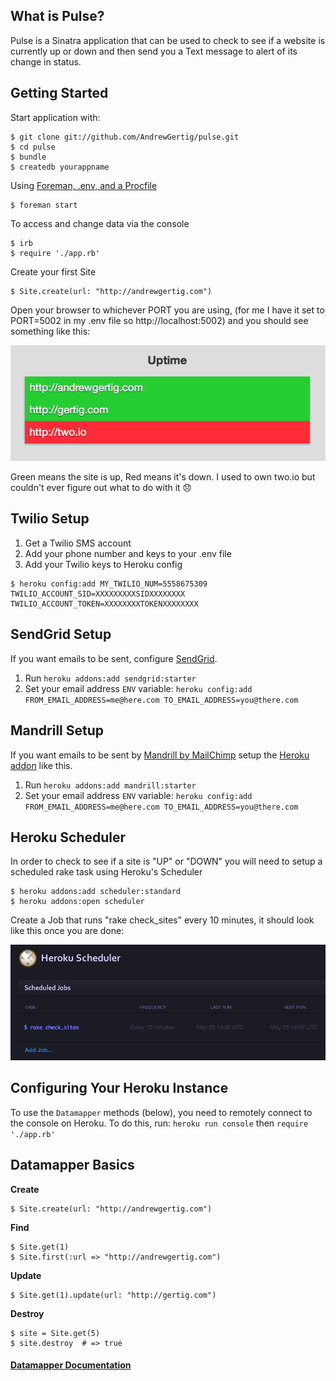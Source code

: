 ## What is Pulse?

Pulse is a Sinatra application that can be used to check to see if a website is currently up or down and then send you a Text message to alert of its change in status.

## Getting Started

Start application with:

    $ git clone git://github.com/AndrewGertig/pulse.git
    $ cd pulse
    $ bundle
    $ createdb yourappname
    
Using [Foreman, .env, and a Procfile](https://devcenter.heroku.com/articles/procfile#developing-locally-with-foreman)
    
    $ foreman start

To access and change data via the console

    $ irb
    $ require './app.rb'
    
Create your first Site

    $ Site.create(url: "http://andrewgertig.com")
    
Open your browser to whichever PORT you are using, (for me I have it set to PORT=5002 in my .env file so http://localhost:5002) and you should see something like this:

![Heroku Scheduler](assets/site-demo.png)

Green means the site is up, Red means it's down. I used to own two.io but couldn't ever figure out what to do with it :disappointed:
    
## Twilio Setup

1. Get a Twilio SMS account
2. Add your phone number and keys to your .env file
3. Add your Twilio keys to Heroku config

````
$ heroku config:add MY_TWILIO_NUM=5558675309 TWILIO_ACCOUNT_SID=XXXXXXXXXSIDXXXXXXXX TWILIO_ACCOUNT_TOKEN=XXXXXXXXTOKENXXXXXXXX
````

## SendGrid Setup

If you want emails to be sent, configure [SendGrid](https://addons.heroku.com/sendgrid).

1. Run `heroku addons:add sendgrid:starter`
2. Set your email address `ENV` variable: `heroku config:add FROM_EMAIL_ADDRESS=me@here.com TO_EMAIL_ADDRESS=you@there.com`

## Mandrill Setup

If you want emails to be sent by [Mandrill by MailChimp](http://mandrillapp.com) setup the [Heroku addon](https://addons.heroku.com/mandrill) like this.

1. Run `heroku addons:add mandrill:starter`
2. Set your email address `ENV` variable: `heroku config:add FROM_EMAIL_ADDRESS=me@here.com TO_EMAIL_ADDRESS=you@there.com`
    
## Heroku Scheduler

In order to check to see if a site is "UP" or "DOWN" you will need to setup a scheduled rake task using Heroku's Scheduler

    $ heroku addons:add scheduler:standard
    $ heroku addons:open scheduler
    
Create a Job that runs "rake check\_sites" every 10 minutes, it should look like this once you are done: 

![Heroku Scheduler](assets/heroku-scheduler.png)  
  
## Configuring Your Heroku Instance

To use the `Datamapper` methods (below), you need to remotely connect to the console on Heroku. To do this, run: `heroku run console` then `require './app.rb'`


## Datamapper Basics

**Create**

    $ Site.create(url: "http://andrewgertig.com")

**Find**

    $ Site.get(1)
    $ Site.first(:url => "http://andrewgertig.com")
    
**Update**
    
    $ Site.get(1).update(url: "http://gertig.com")

**Destroy**

    $ site = Site.get(5)
    $ site.destroy  # => true

#### [Datamapper Documentation](http://datamapper.org/docs/)
